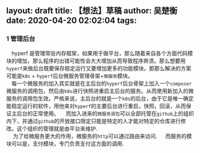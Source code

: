 layout: draft
title: 【想法】草稿
author: 吴楚衡
date: 2020-04-20 02:02:04
tags:
---
### 1 管理后台 
	
   &emsp;hyperf 是管理常驻内存框架，如果用于做平台，那么随着来自各个方面代码模块的增加，那么程序的出错可能性会大大增加从而导致程序奔溃。那么想要用`hyperf`来做后台既要保存稳定运行又要增加更多的功能模块。那那么解决的方案可能是`k8s` + `hyperf`后台微服务管理骨架+`微服务`模块。  
   &emsp;每一个微服务的加入其实就是在主后台的`hyperf`后台骨架上加入一个`composer`微服务的调用包，然后由`k8s`进行快照进重启主后台的服务。从而使用新加入的微服务的调用包生效。严格来说，主后台的就是一个`k8s`的后台，由于它是唯一确定能稳定运行的软件，用他来对`hyperf`的主要后台进行重启，快照，回滚，从而保证主后台的正常使用。
   &emsp;而加入进来的`微服务调包`可以全部托管在`github`上的组织内下，并通过`github`的开放接口限定只能是特定的人才能对特定的仓库进行修改。这个组织的管理就是由平台来维护.  
   &emsp; 为了给微服务更大的作用，微服务的`http`可以通过路由来访问.
   &emsp; 而服务的模块可以是，支付模块，专门负责支付这方面的调用.
   